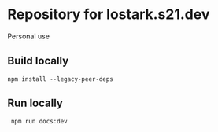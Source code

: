 # Repository for lostark.s21.dev

Personal use

## Build locally

`npm install --legacy-peer-deps`

## Run locally

` npm run docs:dev`
